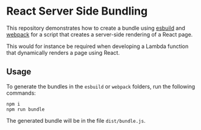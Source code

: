 # React Server Side Bundling

This repository demonstrates how to create a bundle using [esbuild](https://esbuild.github.io/) and [webpack](https://webpack.js.org/) for a script that creates a server-side rendering of a React page.

This would for instance be required when developing a Lambda function that dynamically renders a page using React.

## Usage

To generate the bundles in the `esbuild` or `webpack` folders, run the following commands:

```
npm i
npm run bundle
```

The generated bundle will be in the file `dist/bundle.js`.
